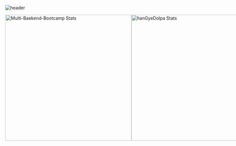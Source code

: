 ![header](https://capsule-render.vercel.app/api?type=waving&color=gradient&customColorList=ff1493,ff69b4,ffb6c1&text=Welcome%20to%20Juhee's%20GitHub%20👋&animation=twinkling&fontSize=35&fontAlignY=40&fontAlign=70&height=250)

<div style="display: flex; flex-direction: row; justify-content: space-between;">
  <img src="https://github-readme-stats.vercel.app/api?username=kittyjh19&repo=Multi-Baekend-Bootcamp&show_icons=true&bg_color=ffebee&title_color=ff1493&text_color=ff69b4&icon_color=ff69b4" alt="Multi-Baekend-Bootcamp Stats" width="400" />
  <img src="https://github-readme-stats.vercel.app/api?username=kittyjh19&repo=hanGyeDolpa&show_icons=true&bg_color=ffebee&title_color=ff1493&text_color=ff69b4&icon_color=ff69b4" alt="hanGyeDolpa Stats" width="400" />
</div>










